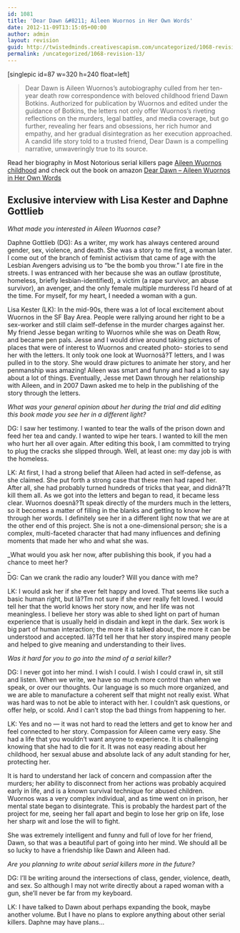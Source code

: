 ```yaml
---
id: 1081
title: 'Dear Dawn &#8211; Aileen Wuornos in Her Own Words'
date: 2012-11-09T13:15:05+00:00
author: admin
layout: revision
guid: http://twistedminds.creativescapism.com/uncategorized/1068-revision-13/
permalink: /uncategorized/1068-revision-13/
---
```

<p class="dropcap-first">
  [singlepic id=87 w=320 h=240 float=left]
</p>

> Dear Dawn is Aileen Wuornos&#8217;s autobiography culled from her ten-year death row correspondence with beloved childhood friend Dawn Botkins. Authorized for publication by Wuornos and edited under the guidance of Botkins, the letters not only offer Wuornos&#8217;s riveting reflections on the murders, legal battles, and media coverage, but go further, revealing her fears and obsessions, her rich humor and empathy, and her gradual disintegration as her execution approached. A candid life story told to a trusted friend, Dear Dawn is a compelling narrative, unwaveringly true to its source.

Read her biography in Most Notorious serial killers page [Aileen Wuornos childhood](http://twistedminds.creativescapism.com/most-notorious/aileen-wuornos-childhood/ "Aileen Wuornos") and check out the book on amazon [Dear Dawn &#8211; Aileen Wuornos in Her Own Words](http://www.amazon.com/Dear-Dawn-Aileen-Wuornos-Words/dp/1593762909/ref=sr_1_1?ie=UTF8&qid=1352384908&sr=8-1&keywords=dear+dawn "Dear Dawn - Aileen Wuornos in Her Own Words")

## Exclusive interview with Lisa Kester and Daphne Gottlieb

_What made you interested in Aileen Wuornos case?_

Daphne Gottlieb (DG): As a writer, my work has always centered around gender, sex, violence, and death. She was a story to me first, a woman later. I come out of the branch of feminist activism that came of age with the Lesbian Avengers advising us to &#8220;be the bomb you throw.&#8221; I ate fire in the streets. I was entranced with her because she was an outlaw (prostitute, homeless, briefly lesbian-identified), a victim (a rape survivor, an abuse survivor), an avenger, and the only female multiple murderess I&#8217;d heard of at the time. For myself, for my heart, I needed a woman with a gun.

Lisa Kester (LK): In the mid-90s, there was a lot of local excitement about Wuornos in the SF Bay Area. People were rallying around her right to be a sex-worker and still claim self-defense in the murder charges against her. My friend Jesse began writing to Wuornos while she was on Death Row, and became pen pals. Jesse and I would drive around taking pictures of places that were of interest to Wuornos and created photo- stories to send her with the letters. It only took one look at Wuornosâ?T letters, and I was pulled in to the story. She would draw pictures to animate her story, and her penmanship was amazing! Aileen was smart and funny and had a lot to say about a lot of things. Eventually, Jesse met Dawn through her relationship with Aileen, and in 2007 Dawn asked me to help in the publishing of the story through the letters.

_What was your general opinion about her during the trial and did editing this book made you see her in a different light?_ 

DG: I saw her testimony. I wanted to tear the walls of the prison down and feed her tea and candy. I wanted to wipe her tears. I wanted to kill the men who hurt her all over again. After editing this book, I am committed to trying to plug the cracks she slipped through. Well, at least one: my day job is with the homeless.

LK: At first, I had a strong belief that Aileen had acted in self-defense, as she claimed. She put forth a strong case that these men had raped her. After all, she had probably turned hundreds of tricks that year, and didnâ?Tt kill them all. As we got into the letters and began to read, it became less clear. Wuornos doesnâ?Tt speak directly of the murders much in the letters, so it becomes a matter of filling in the blanks and getting to know her through her words. I definitely see her in a different light now that we are at the other end of this project. She is not a one-dimensional person; she is a complex, multi-faceted character that had many influences and defining moments that made her who and what she was.

_What would you ask her now, after publishing this book, if you had a  
chance to meet her?  
_  
DG: Can we crank the radio any louder? Will you dance with me?

LK: I would ask her if she ever felt happy and loved. That seems like such a basic human right, but Iâ?Tm not sure if she ever really felt loved. I would tell her that the world knows her story now, and her life was not meaningless. I believe her story was able to shed light on part of human experience that is usually held in disdain and kept in the dark. Sex work is big part of human interaction; the more it is talked about, the more it can be understood and accepted. Iâ?Td tell her that her story inspired many people and helped to give meaning and understanding to their lives.

_Was it hard for you to go into the mind of a serial killer?_

DG: I never got into her mind. I wish I could. I wish I could crawl in, sit still and listen. When we write, we have so much more control than when we speak, or over our thoughts. Our language is so much more organized, and we are able to manufacture a coherent self that might not really exist. What was hard was to not be able to interact with her. I couldn&#8217;t ask questions, or offer help, or scold. And I can&#8217;t stop the bad things from happening to her.

LK: Yes and no &#8212; it was not hard to read the letters and get to know her and feel connected to her story. Compassion for Aileen came very easy. She had a life that you wouldn’t want anyone to experience. It is challenging knowing that she had to die for it. It was not easy reading about her childhood, her sexual abuse and absolute lack of any adult standing for her, protecting her.

It is hard to understand her lack of concern and compassion after the murders; her ability to disconnect from her actions was probably acquired early in life, and is a known survival technique for abused children. Wuornos was a very complex individual, and as time went on in prison, her mental state began to disintegrate. This is probably the hardest part of the project for me, seeing her fall apart and begin to lose her grip on life, lose her sharp wit and lose the will to fight.

She was extremely intelligent and funny and full of love for her friend, Dawn, so that was a beautiful part of going into her mind. We should all be so lucky to have a friendship like Dawn and Aileen had.

_Are you planning to write about serial killers more in the future?_

DG: I&#8217;ll be writing around the intersections of class, gender, violence, death, and sex. So although I may not write directly about a raped woman with a gun, she&#8217;ll never be far from my keyboard.

LK: I have talked to Dawn about perhaps expanding the book, maybe another volume. But I have no plans to explore anything about other serial killers. Daphne may have plans…